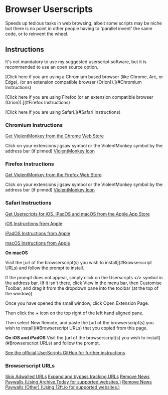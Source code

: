 # Browser Userscripts 
Speeds up tedious tasks in web browsing, albeit some scripts may be niche but there is no point in other people having to 'parallel invent' the same code, or to reinvent the wheel.

## Instructions
It's not mandatory to use my suggested userscript software, but it is recommended to use an open source option.

[Click here if you are using a Chromium based browser (like Chrome, Arc, or Edge), (or an extension compatible browser (Orion)).](#Chromium Instructions)

[Click here if you are using Firefox (or an extension compatible browser (Orion)).](#Firefox Instructions)

[Click here if you are using Safari.](#Safari Instructions)

### Chromium Instructions
[Get ViolentMonkey from the Chrome Web Store](https://chrome.google.com/webstore/detail/violent-monkey/jinjaccalgkegednnccohejagnlnfdag)

Click on your extensions jigsaw symbol or the ViolentMonkey symbol by the address bar (if pinned) [ViolentMonkey Icon](https://violentmonkey.github.io/static/vm-6437e4e5a400c6eff1c23ead4d549b0a.png)


### Firefox Instructions
[Get ViolentMonkey from the Firefox Web Store](https://addons.mozilla.org/firefox/addon/violentmonkey/)

Click on your extensions jigsaw symbol or the ViolentMonkey symbol by the address bar (if pinned) [ViolentMonkey Icon](https://violentmonkey.github.io/static/vm-6437e4e5a400c6eff1c23ead4d549b0a.png)

### Safari Instructions
[Get Userscripts for iOS, iPadOS and macOS from the Apple App Store](https://itunes.apple.com/us/app/userscripts/id1463298887)


[iOS Instructions from Apple](https://support.apple.com/en-gb/guide/iphone/iphab0432bf6/ios)

[iPadOS Instructions from Apple](https://support.apple.com/en-gb/guide/ipad/ipada7ca2a18/ipados)

[macOS Instructions from Apple](https://support.apple.com/en-gb/102343#turnon)

**On macOS**

Visit the [url of the browserscript(s) you wish to install](#Browserscript URLs) and follow the prompt to install.


If the prompt does not appear, simply click on the Userscripts *</>* symbol in the address bar. (If it isn't there, click View in the menu bar, then Customise Toolbar, and drag it from the dropdown pane into the toolbar (at the top of the window))

Once you have opened the small window, click Open Extension Page.

Then click the + icon on the top right of the left hand aligned pane.

Then select New Remote, and paste the [url of the browserscript(s) you wish to install](#Browserscript URLs) that you copied from this page.

**On iOS and iPadOS**
Visit the [url of the browserscript(s) you wish to install](#Browserscript URLs) and follow the prompt. 

[See the official UserScripts GitHub for further instructions](https://github.com/quoid/userscripts#usage)


### Browserscript URLs
[Skip Adwalled URLs](https://github.com/GreeniusGenius/Browser-Userscripts/raw/master/src/Skip%20Adwalled%20URLs.js)
[Expand and bypass tracking URLs](https://github.com/GreeniusGenius/Browser-Userscripts/raw/master/src/Expand%20URL.js)
[Remove News Paywalls (Using Archive.Today for supported websites.)](https://github.com/GreeniusGenius/Browser-Userscripts/raw/master/src/Remove%20News%20Paywall.js)
[Remove News Paywalls (Other) (Using 12ft.io for supported websites.)](https://github.com/GreeniusGenius/Browser-Userscripts/raw/master/src/Remove%20Other%20News%20Paywalls.js)